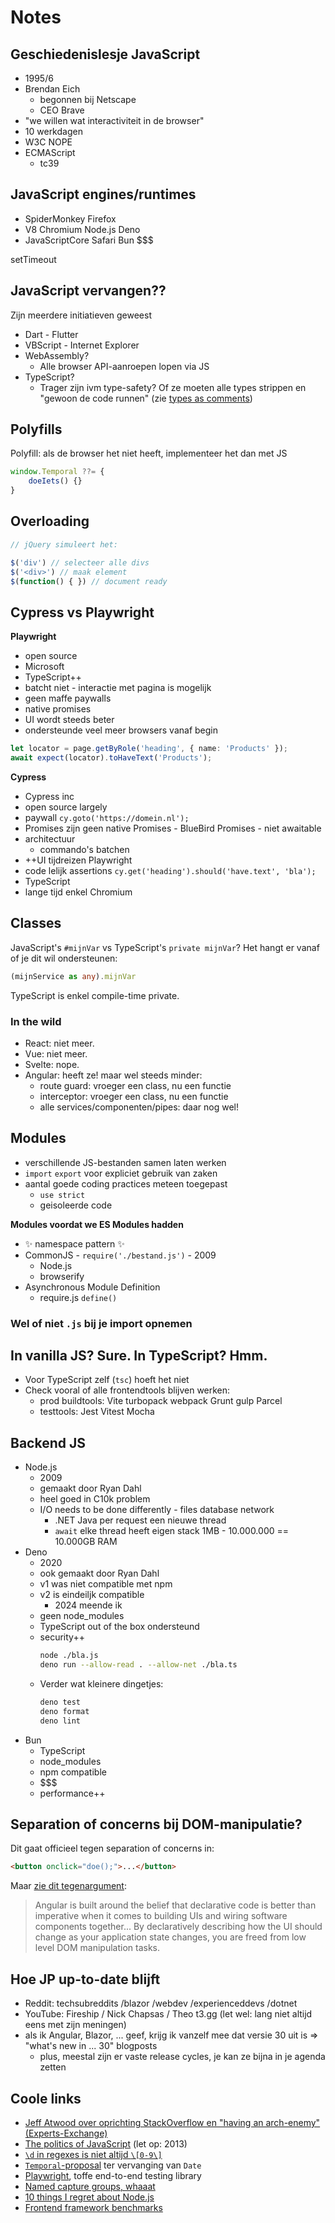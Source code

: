 # Notes

## Geschiedenislesje JavaScript

- 1995/6
- Brendan Eich
  - begonnen bij Netscape
  - CEO Brave
- "we willen wat interactiviteit in de browser"
- 10 werkdagen
- W3C NOPE
- ECMAScript
  - tc39


## JavaScript engines/runtimes

- SpiderMonkey  Firefox
- V8   Chromium  Node.js Deno
- JavaScriptCore   Safari Bun $$$

setTimeout

## JavaScript vervangen??

Zijn meerdere initiatieven geweest

- Dart - Flutter
- VBScript - Internet Explorer
- WebAssembly?
  - Alle browser API-aanroepen lopen via JS
- TypeScript?
  - Trager zijn ivm type-safety? Of ze moeten alle types strippen en "gewoon de code runnen" (zie [types as comments](https://tc39.es/proposal-type-annotations/))

## Polyfills

Polyfill: als de browser het niet heeft, implementeer het dan met JS

```js
window.Temporal ??= {
	doeIets() {}
}
```

## Overloading

```js
// jQuery simuleert het:

$('div') // selecteer alle divs
$('<div>') // maak element
$(function() { }) // document ready
```

## Cypress vs Playwright

**Playwright**

- open source
- Microsoft
- TypeScript++
- batcht niet - interactie met pagina is mogelijk
- geen maffe paywalls
- native promises
- UI wordt steeds beter
- ondersteunde veel meer browsers vanaf begin

```ts
let locator = page.getByRole('heading', { name: 'Products' });
await expect(locator).toHaveText('Products');
```

**Cypress**

- Cypress inc
- open source largely
- paywall  `cy.goto('https://domein.nl');`
- Promises zijn geen native Promises - BlueBird Promises - niet awaitable
- architectuur
  - commando's batchen
- ++UI  tijdreizen   Playwright
- code lelijk  assertions   `cy.get('heading').should('have.text', 'bla');`
- TypeScript
- lange tijd enkel Chromium

## Classes

JavaScript's `#mijnVar` vs TypeScript's `private mijnVar`? Het hangt er vanaf of je dit wil ondersteunen:

```ts
(mijnService as any).mijnVar
```

TypeScript is enkel compile-time private.

### In the wild

- React: niet meer.
- Vue: niet meer.
- Svelte: nope.
- Angular: heeft ze! maar wel steeds minder:
  - route guard: vroeger een class, nu een functie
  - interceptor: vroeger een class, nu een functie
  - alle services/componenten/pipes: daar nog wel!

## Modules

- verschillende JS-bestanden samen laten werken
- `import` `export` voor expliciet gebruik van zaken
- aantal goede coding practices meteen toegepast
  - `use strict`
  - geisoleerde code

**Modules voordat we ES Modules hadden**

- ✨ namespace pattern ✨
- CommonJS - `require('./bestand.js')` - 2009
  - Node.js
  - browserify
- Asynchronous Module Definition
  - require.js  `define()`

### Wel of niet `.js` bij je import opnemen

In vanilla JS? Sure. In TypeScript? Hmm.
- 
- Voor TypeScript zelf (`tsc`) hoeft het niet
- Check vooral of alle frontendtools blijven werken:
  - prod buildtools: Vite turbopack webpack Grunt gulp Parcel
  - testtools: Jest Vitest Mocha

## Backend JS

- Node.js
  - 2009
  - gemaakt door Ryan Dahl
  - heel goed in C10k problem
  - I/O needs to be done differently - files database network
    - .NET Java  per request een nieuwe thread
    - `await`
    elke thread heeft eigen stack 1MB - 10.000.000 == 10.000GB RAM
- Deno
  - 2020
  - ook gemaakt door Ryan Dahl
  - v1 was niet compatible met npm
  - v2 is eindeiljk compatible
    - 2024 meende ik
  - geen node_modules
  - TypeScript out of the box ondersteund
  - security++
    ```sh
    node ./bla.js
    deno run --allow-read . --allow-net ./bla.ts
    ```
  - Verder wat kleinere dingetjes:
    ```sh
    deno test
    deno format
    deno lint
    ```
- Bun
  - TypeScript
  - node_modules
  - npm compatible
  - $$$
  - performance++

## Separation of concerns bij DOM-manipulatie?

Dit gaat officieel tegen separation of concerns in:

```html
<button onclick="doe();">...</button>
```

Maar [zie dit tegenargument](https://stackoverflow.com/questions/14346073/angularjs-is-ng-click-a-good-practice-why-is-there-no-ng-event-in-angularj):

>Angular is built around the belief that declarative code is better than imperative when it comes to building UIs and wiring software components together... By declaratively describing how the UI should change as your application state changes, you are freed from low level DOM manipulation tasks.


## Hoe JP up-to-date blijft

- Reddit: techsubreddits  /blazor /webdev /experienceddevs /dotnet
- YouTube: Fireship / Nick Chapsas / Theo t3.gg (let wel: lang niet altijd eens met zijn meningen)
- als ik Angular, Blazor, ... geef, krijg ik vanzelf mee dat versie 30 uit is => "what's new in ... 30" blogposts
  - plus, meestal zijn er vaste release cycles, je kan ze bijna in je agenda zetten

## Coole links

- [Jeff Atwood over oprichting StackOverflow en "having an arch-enemy" (Experts-Exchange)](https://blog.codinghorror.com/whos-your-arch-enemy/)
- [The politics of JavaScript](https://speakerdeck.com/anguscroll/the-politics-of-javascript) (let op: 2013)
- [`\d` in regexes is niet altijd `\[0-9\]`](https://stackoverflow.com/a/6479605/888093)
- [`Temporal`-proposal](https://github.com/tc39/proposal-temporal) ter vervanging van `Date`
- [Playwright](https://playwright.dev/docs/writing-tests), toffe end-to-end testing library
- [Named capture groups, whaaat](https://developer.mozilla.org/en-US/docs/Web/JavaScript/Reference/Regular_expressions/Named_capturing_group)
- [10 things I regret about Node.js](https://www.youtube.com/watch?v=M3BM9TB-8yA)
- [Frontend framework benchmarks](https://github.com/krausest/js-framework-benchmark)
